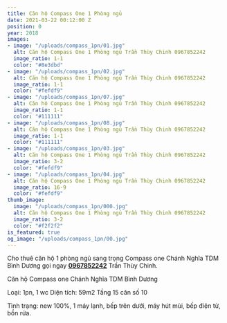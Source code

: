 ```yaml
---
title: Căn hộ Compass One 1 Phòng ngủ
date: 2021-03-22 00:12:00 Z
position: 0
year: 2018
images:
- image: "/uploads/compass_1pn/01.jpg"
  alt: Căn hộ Compass One 1 Phòng ngủ Trần Thùy Chinh 0967852242
  image_ratio: 1-1
  color: "#8e3dbd"
- image: "/uploads/compass_1pn/02.jpg"
  alt: Căn hộ Compass One 1 Phòng ngủ Trần Thùy Chinh 0967852242
  image_ratio: 1-1
  color: "#fefdf9"
- image: "/uploads/compass_1pn/07.jpg"
  alt: Căn hộ Compass One 1 Phòng ngủ Trần Thùy Chinh 0967852242
  image_ratio: 1-1
  color: "#111111"
- image: "/uploads/compass_1pn/08.jpg"
  alt: Căn hộ Compass One 1 Phòng ngủ Trần Thùy Chinh 0967852242
  image_ratio: 1-1
  color: "#111111"
- image: "/uploads/compass_1pn/03.jpg"
  alt: Căn hộ Compass One 1 Phòng ngủ Trần Thùy Chinh 0967852242
  image_ratio: 3-2
  color: "#fefdf9"
- image: "/uploads/compass_1pn/04.jpg"
  alt: Căn hộ Compass One 1 Phòng ngủ Trần Thùy Chinh 0967852242
  image_ratio: 16-9
  color: "#fefdf9"
thumb_image:
  image: "/uploads/compass_1pn/000.jpg"
  alt: Căn hộ Compass One 1 Phòng ngủ Trần Thùy Chinh 0967852242
  image_ratio: 3-2
  color: "#f2f2f2"
is_featured: true
og_image: "/uploads/compass_1pn/00.jpg"
---
```


Cho thuê căn hộ 1 phòng ngủ sang trọng Compass one Chánh Nghĩa TDM Bình Dương gọi ngay [**0967852242**](tel:0967852242) Trần Thùy Chinh.

Căn hộ Compass one Chánh Nghĩa TDM Bình Dương 

Loại: 1pn, 1 wc 
Diện tích: 59m2 Tầng 15 căn số 10

Tình trạng: new 100%, 1 máy lạnh, bếp trên dưới, máy hút mùi, bếp điện từ, bồn rửa.